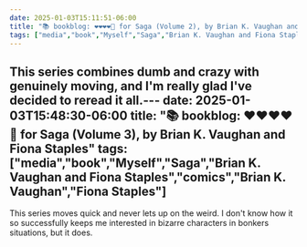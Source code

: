 ```yaml
---
date: 2025-01-03T15:11:51-06:00
title: "📚 bookblog: ❤️❤️❤️❤️🖤 for Saga (Volume 2), by Brian K. Vaughan and Fiona Staples"
tags: ["media","book","Myself","Saga","Brian K. Vaughan and Fiona Staples","comics","Brian K. Vaughan","Fiona Staples"]
---
```


This series combines dumb and crazy with genuinely moving, and I'm really glad I've decided to reread it all.---
date: 2025-01-03T15:48:30-06:00
title: "📚 bookblog: ❤️❤️❤️❤️🖤 for Saga (Volume 3), by Brian K. Vaughan and Fiona Staples"
tags: ["media","book","Myself","Saga","Brian K. Vaughan and Fiona Staples","comics","Brian K. Vaughan","Fiona Staples"]
---

This series moves quick and never lets up on the weird. I don't know how it so successfully keeps me interested in bizarre characters in bonkers situations, but it does.